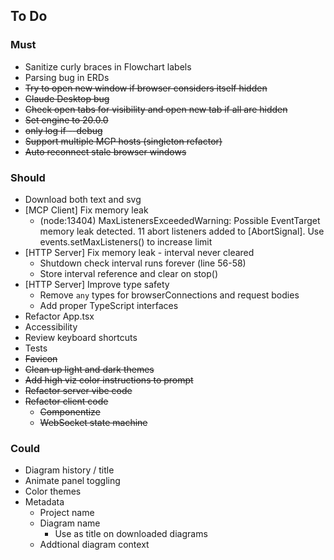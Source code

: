 ## To Do

### Must
- Sanitize curly braces in Flowchart labels
- Parsing bug in ERDs
- ~~Try to open new window if browser considers itself hidden~~
- ~~Claude Desktop bug~~
- ~~Check open tabs for visibility and open new tab if all are hidden~~
- ~~Set engine to 20.0.0~~
- ~~only log if --debug~~
- ~~Support multiple MCP hosts (singleton refactor)~~
- ~~Auto reconnect stale browser windows~~

### Should
- Download both text and svg
- [MCP Client] Fix memory leak
  - (node:13404) MaxListenersExceededWarning: Possible EventTarget memory leak detected. 11 abort listeners added to [AbortSignal]. Use events.setMaxListeners() to increase limit
- [HTTP Server] Fix memory leak - interval never cleared
  - Shutdown check interval runs forever (line 56-58)
  - Store interval reference and clear on stop()
- [HTTP Server] Improve type safety
  - Remove `any` types for browserConnections and request bodies
  - Add proper TypeScript interfaces
- Refactor App.tsx
- Accessibility
- Review keyboard shortcuts
- Tests
- ~~Favicon~~
- ~~Clean up light and dark themes~~
- ~~Add high viz color instructions to prompt~~
- ~~Refactor server vibe code~~
- ~~Refactor client code~~
  - ~~Componentize~~
  - ~~WebSocket state machine~~

### Could
- Diagram history / title
- Animate panel toggling
- Color themes
- Metadata
  - Project name
  - Diagram name
    - Use as title on downloaded diagrams
  - Addtional diagram context
